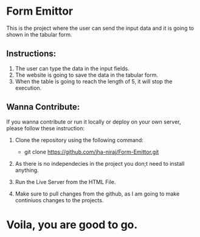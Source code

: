 # Form Emittor
This is the project where the user can send the input data and it is going to shown in the tabular form.

## Instructions:
1. The user can type the data in the input fields.
2. The website is going to save the data in the tabular form.
3. When the table is going to reach the length of 5, it will stop the execution.

## Wanna Contribute:
If you wanna contribute or run it locally or deploy on your own server, please follow these instruction:

1. Clone the repository using the following command:
    - git clone https://github.com/jha-niraj/Form-Emittor.git

2. As there is no independecies in the project you don;t need to install anything.

3. Run the Live Server from the HTML File.

4. Make sure to pull changes from the github, as I am going to make continiuos changes to the projects.

# Voila, you are good to go.